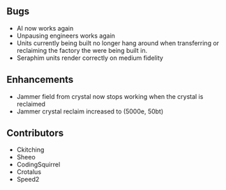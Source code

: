 ## Bugs

-   AI now works again
-   Unpausing engineers works again
-   Units currently being built no longer hang around when transferring
    or reclaiming the factory the were being built in.
-   Seraphim units render correctly on medium fidelity

## Enhancements

-   Jammer field from crystal now stops working when the crystal is
    reclaimed
-   Jammer crystal reclaim increased to (5000e, 50bt)

## Contributors

-   Ckitching
-   Sheeo
-   CodingSquirrel
-   Crotalus
-   Speed2